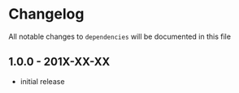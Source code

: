 # Changelog

All notable changes to `dependencies` will be documented in this file


## 1.0.0 - 201X-XX-XX
- initial release
